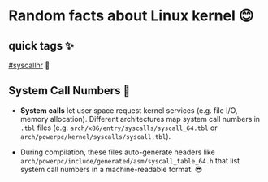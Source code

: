 # Random facts about Linux kernel 😊

## quick tags ✨
[#syscallnr](#system-call-numbers-) 🚀

## System Call Numbers 🔢
- **System calls** let user space request kernel services (e.g. file I/O, memory allocation). Different architectures map system call numbers in `.tbl` files (e.g. `arch/x86/entry/syscalls/syscall_64.tbl` or `arch/powerpc/kernel/syscalls/syscall.tbl`).

- During compilation, these files auto-generate headers like `arch/powerpc/include/generated/asm/syscall_table_64.h` that list system call numbers in a machine-readable format. 😎
